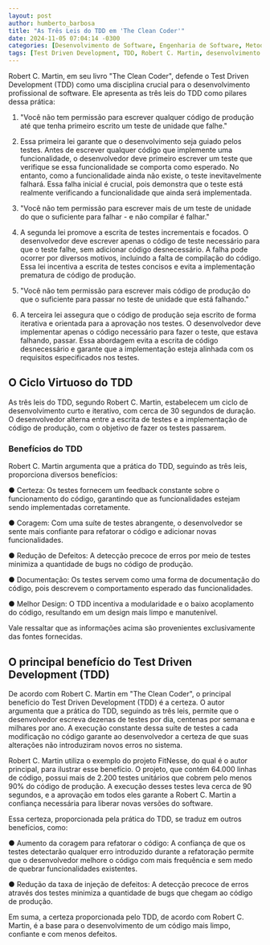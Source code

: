 ```yaml
---
layout: post
author: humberto_barbosa
title: "As Três Leis do TDD em 'The Clean Coder'"
date: 2024-11-05 07:04:14 -0300
categories: [Desenvolvimento de Software, Engenharia de Software, Metodologias ágeis, Testes e Qualidade]
tags: [Test Driven Development, TDD, Robert C. Martin, desenvolvimento de software, testes unitários, The Clean Coder]
---
```



Robert C. Martin, em seu livro "The Clean Coder", defende o Test Driven Development (TDD) como uma disciplina crucial para o desenvolvimento profissional de software. Ele apresenta as três leis do TDD como pilares dessa prática:

1. "Você não tem permissão para escrever qualquer código de produção até que tenha primeiro escrito um teste de unidade que falhe."

2. Essa primeira lei garante que o desenvolvimento seja guiado pelos testes. Antes de escrever qualquer código que implemente uma funcionalidade, o desenvolvedor deve primeiro escrever um teste que verifique se essa funcionalidade se comporta como esperado. No entanto, como a funcionalidade ainda não existe, o teste inevitavelmente falhará. Essa falha inicial é crucial, pois demonstra que o teste está realmente verificando a funcionalidade que ainda será implementada.

3. "Você não tem permissão para escrever mais de um teste de unidade do que o suficiente para falhar - e não compilar é falhar."

4. A segunda lei promove a escrita de testes incrementais e focados. O desenvolvedor deve escrever apenas o código de teste necessário para que o teste falhe, sem adicionar código desnecessário. A falha pode ocorrer por diversos motivos, incluindo a falta de compilação do código. Essa lei incentiva a escrita de testes concisos e evita a implementação prematura de código de produção.

5. "Você não tem permissão para escrever mais código de produção do que o suficiente para passar no teste de unidade que está falhando."

6. A terceira lei assegura que o código de produção seja escrito de forma iterativa e orientada para a aprovação nos testes. O desenvolvedor deve implementar apenas o código necessário para fazer o teste, que estava falhando, passar. Essa abordagem evita a escrita de código desnecessário e garante que a implementação esteja alinhada com os requisitos especificados nos testes.

## O Ciclo Virtuoso do TDD

As três leis do TDD, segundo Robert C. Martin, estabelecem um ciclo de desenvolvimento curto e iterativo, com cerca de 30 segundos de duração. O desenvolvedor alterna entre a escrita de testes e a implementação de código de produção, com o objetivo de fazer os testes passarem.

### Benefícios do TDD

Robert C. Martin argumenta que a prática do TDD, seguindo as três leis, proporciona diversos benefícios:

● Certeza: Os testes fornecem um feedback constante sobre o funcionamento do código, garantindo que as funcionalidades estejam sendo implementadas corretamente.

● Coragem: Com uma suíte de testes abrangente, o desenvolvedor se sente mais confiante para refatorar o código e adicionar novas funcionalidades.

● Redução de Defeitos: A detecção precoce de erros por meio de testes minimiza a quantidade de bugs no código de produção.

● Documentação: Os testes servem como uma forma de documentação do código, pois descrevem o comportamento esperado das funcionalidades.

● Melhor Design: O TDD incentiva a modularidade e o baixo acoplamento do código, resultando em um design mais limpo e manutenível.

Vale ressaltar que as informações acima são provenientes exclusivamente das fontes fornecidas.

## O principal benefício do Test Driven Development (TDD)

De acordo com Robert C. Martin em "The Clean Coder", o principal benefício do Test Driven Development (TDD) é a certeza. O autor argumenta que a prática do TDD, seguindo as três leis, permite que o desenvolvedor escreva dezenas de testes por dia, centenas por semana e milhares por ano. A execução constante dessa suíte de testes a cada modificação no código garante ao desenvolvedor a certeza de que suas alterações não introduziram novos erros no sistema.

Robert C. Martin utiliza o exemplo do projeto FitNesse, do qual é o autor principal, para ilustrar esse benefício. O projeto, que contém 64.000 linhas de código, possui mais de 2.200 testes unitários que cobrem pelo menos 90% do código de produção. A execução desses testes leva cerca de 90 segundos, e a aprovação em todos eles garante a Robert C. Martin a confiança necessária para liberar novas versões do software.

Essa certeza, proporcionada pela prática do TDD, se traduz em outros benefícios, como:

● Aumento da coragem para refatorar o código: A confiança de que os testes detectarão qualquer erro introduzido durante a refatoração permite que o desenvolvedor melhore o código com mais frequência e sem medo de quebrar funcionalidades existentes.

● Redução da taxa de injeção de defeitos: A detecção precoce de erros através dos testes minimiza a quantidade de bugs que chegam ao código de produção.

Em suma, a certeza proporcionada pelo TDD, de acordo com Robert C. Martin, é a base para o desenvolvimento de um código mais limpo, confiante e com menos defeitos.
